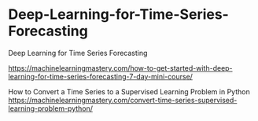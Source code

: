 # Deep-Learning-for-Time-Series-Forecasting
Deep Learning for Time Series Forecasting

https://machinelearningmastery.com/how-to-get-started-with-deep-learning-for-time-series-forecasting-7-day-mini-course/


How to Convert a Time Series to a Supervised Learning Problem in Python
https://machinelearningmastery.com/convert-time-series-supervised-learning-problem-python/
